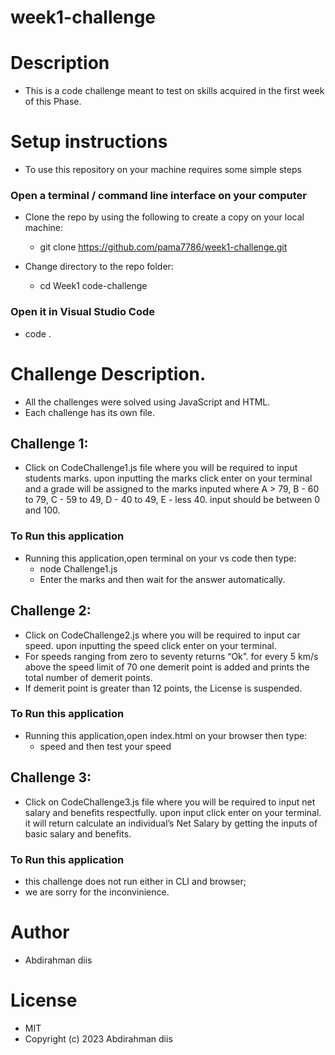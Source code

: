 # week1-challenge


# Description
- This is a code challenge meant to test on skills acquired in the first week of this Phase.


# Setup instructions
- To use this repository on your machine requires some simple steps

### Open a terminal / command line interface on your computer

- Clone the repo by using the following to create a copy on your local machine:

  - git clone https://github.com/pama7786/week1-challenge.git
  
- Change directory to the repo folder:

   - cd Week1 code-challenge

### Open it in Visual Studio Code

  - code .

# Challenge Description.
- All the challenges were solved using JavaScript and HTML.
- Each challenge has its own file.

## Challenge 1:

- Click on CodeChallenge1.js file where you will be required to input students marks. upon inputting the marks click  enter on your terminal and a grade will be assigned to the marks inputed where A > 79, B - 60 to 79, C - 59 to 49, D - 40 to 49, E - less 40. input should be between 0 and 100. 

### To Run this application
- Running this application,open terminal on your vs code then type:
    - node Challenge1.js
    - Enter the marks and then wait for the answer automatically.


 ## Challenge 2:

- Click on CodeChallenge2.js where you will be required to input car speed. upon inputting the speed click  enter on your terminal.
- For speeds ranging from zero to seventy returns “Ok”. for every 5 km/s above the speed limit of 70 one demerit point is added and prints the total number of demerit points.
- If demerit point is greater than 12 points, the License is suspended. 

### To Run this application
- Running this application,open index.html on your browser then type:
    - speed and then test your speed

## Challenge 3:

- Click on CodeChallenge3.js file where you will be required to input net salary and benefits respectfully. upon input click enter on your terminal. it will return calculate an individual’s Net Salary by getting the inputs of basic salary and benefits.

### To Run this application
- this challenge does not run either in CLI and browser;
- we are sorry for the inconvinience.

# Author
- Abdirahman diis

# License
- MIT
- Copyright (c) 2023 Abdirahman diis
